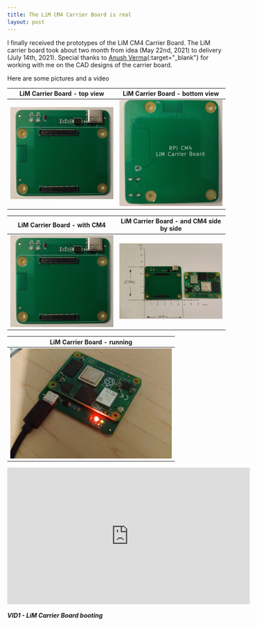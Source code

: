 ```yaml
---
title: The LiM CM4 Carrier Board is real
layout: post
---
```


I finally received the prototypes of the LiM CM4 Carrier Board. The LiM carrier board took about two month from idea (May 22nd, 2021) to delivery (July 14th, 2021). Special thanks to [Anush Verma](https://www.linkedin.com/in/anish-verma-a5a05a8b/){:target="_blank"} for working with me on the CAD designs of the carrier board.

Here are some pictures and a video

| LiM Carrier Board - top view | LiM Carrier Board - bottom view | 
| -------- | -------- |
| ![LiM Carrier Board - top view](/images/LiM_top_real.jpg)     | ![LiM Carrier Board - bottom view](/images/LiM_bottom_real.jpg)     |

| LiM Carrier Board - with CM4 | LiM Carrier Board - and CM4 side by side | 
| -------- | -------- |
| ![LiM Carrier Board - with CM4](/images/LiM_top_real.jpg)     | ![LiM Carrier Board - and CM4 side by side](/images/LiM-CM4_sidebyside.png)     |

| LiM Carrier Board - running |
| -------- |
| ![LiM Carrier Board - running](/images/LiM_running.jpg)     |

<iframe width="560" height="315" src="https://www.youtube.com/embed/IoSWfgwpsAo" title="YouTube video player" frameborder="0" allow="accelerometer; autoplay; clipboard-write; encrypted-media; gyroscope; picture-in-picture" allowfullscreen></iframe>

***VID1 - LiM Carrier Board booting***
